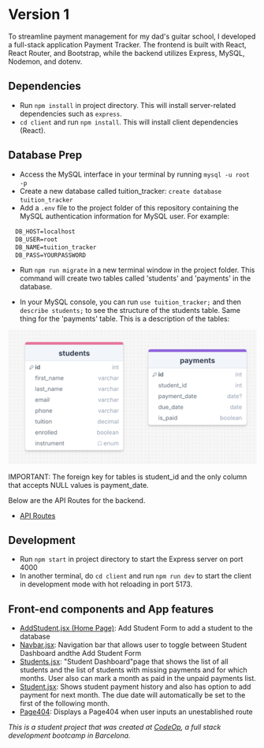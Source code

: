 # Version 1

To streamline payment management for my dad's guitar school, I developed a full-stack application Payment Tracker. The frontend is built with React, React Router, and Bootstrap, while the backend utilizes Express, MySQL, Nodemon, and dotenv.

## Dependencies

- Run `npm install` in project directory. This will install server-related dependencies such as `express`.
- `cd client` and run `npm install`. This will install client dependencies (React).

## Database Prep

- Access the MySQL interface in your terminal by running `mysql -u root -p`
- Create a new database called tuition_tracker: `create database tuition_tracker`
- Add a `.env` file to the project folder of this repository containing the MySQL authentication information for MySQL user. For example:

 ```
   DB_HOST=localhost
   DB_USER=root
   DB_NAME=tuition_tracker
   DB_PASS=YOURPASSWORD
```

- Run `npm run migrate` in a new terminal window in the project folder. This command will create two tables called 'students' and 'payments' in the database.

- In your MySQL console, you can run `use tuition_tracker;` and then `describe students;` to see the structure of the students table. Same thing for the 'payments' table. This is a description of the tables:

![image of mysql tables](tuition_tracker_database_schema.png)

IMPORTANT: The foreign key for tables is student_id and the only column that accepts NULL values is payment_date.

Below are the API Routes for the backend.

- [API Routes](https://docs.google.com/document/d/1Mrwz6zbAXslzsoxJ3Xz6_aRhWLlU_PPRsS563qEdy7A/edit?usp=sharing)

## Development

- Run `npm start` in project directory to start the Express server on port 4000
- In another terminal, do `cd client` and run `npm run dev` to start the client in development mode with hot reloading in port 5173.


## Front-end components and App features

- <ins>AddStudent.jsx (Home Page)</ins>: Add Student Form to add a student to the database
- <ins>Navbar.jsx</ins>: Navigation bar that allows user to toggle between Student Dashboard andthe Add Student Form
- <ins>Students.jsx</ins>: "Student Dashboard"page that shows the list of all students and the list of students with missing payments and for which months. User also can mark a month as paid in the unpaid payments list. 
- <ins>Student.jsx</ins>: Shows student payment history and also has option to add payment for next month. The due date will automatically be set to the first of the following month.  
- <ins>Page404</ins>: Displays a Page404 when user inputs an unestablished route 

_This is a student project that was created at [CodeOp](http://codeop.tech), a full stack development bootcamp in Barcelona._

